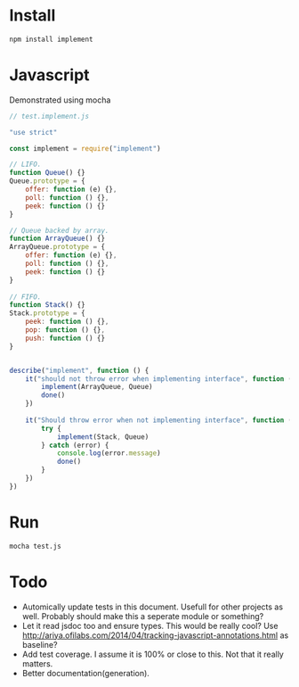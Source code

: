 Install
===

```bash
npm install implement
```

Javascript
===

Demonstrated using mocha


```javascript
// test.implement.js

"use strict"

const implement = require("implement")

// LIFO.
function Queue() {}
Queue.prototype = {
    offer: function (e) {},
    poll: function () {},
    peek: function () {}
}

// Queue backed by array.
function ArrayQueue() {}
ArrayQueue.prototype = {
    offer: function (e) {},
    poll: function () {},
    peek: function () {}
}
       
// FIFO.
function Stack() {}
Stack.prototype = {
    peek: function () {},
    pop: function () {},
    push: function () {}
}


describe("implement", function () {
    it("should not throw error when implementing interface", function (done) {
        implement(ArrayQueue, Queue)
        done()
    })
    
    it("Should throw error when not implementing interface", function (done) {
        try {
            implement(Stack, Queue)
        } catch (error) {
            console.log(error.message)
            done()        
        }
    })
})

```

Run
===

```bash
mocha test.js
```


Todo
===

- Automically update tests in this document. Usefull for other projects as well. Probably should make this a seperate module or something?
- Let it read jsdoc too and ensure types. This would be really cool? Use http://ariya.ofilabs.com/2014/04/tracking-javascript-annotations.html as baseline?
- Add test coverage. I assume it is 100% or close to this. Not that it really matters.
- Better documentation(generation).
